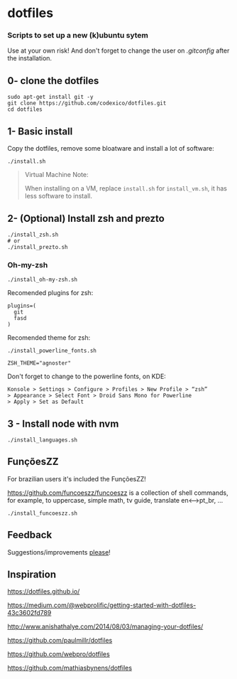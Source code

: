 # dotfiles

### Scripts to set up a new (k)ubuntu sytem
Use at your own risk! And don't forget to change the user on _.gitconfig_ after the installation.

## 0- clone the dotfiles

```
sudo apt-get install git -y
git clone https://github.com/codexico/dotfiles.git
cd dotfiles
```

## 1- Basic install

Copy the dotfiles, remove some bloatware and install a lot of software:

```
./install.sh
```
> Virtual Machine Note:
>
> When installing on a VM, replace `install.sh` for `install_vm.sh`, it has less
> software to install.

## 2- (Optional) Install zsh and prezto

```
./install_zsh.sh
# or
./install_prezto.sh
```

### Oh-my-zsh

```
./install_oh-my-zsh.sh
```
Recomended plugins for zsh:
```
plugins=(
  git
  fasd
)
```

Recomended theme for zsh:
```
./install_powerline_fonts.sh
```
```
ZSH_THEME="agnoster"
```

Don't forget to change to the powerline fonts, on KDE:

    Konsole > Settings > Configure > Profiles > New Profile > “zsh”
    > Appearance > Select Font > Droid Sans Mono for Powerline
    > Apply > Set as Default


## 3 - Install node with nvm

```
./install_languages.sh
```

## FunçõesZZ

For brazilian users it's included the FunçõesZZ!

https://github.com/funcoeszz/funcoeszz is a collection of shell commands, for example, to uppercase, simple math, tv guide, translate en<-->pt_br, ...

```
./install_funcoeszz.sh
```

## Feedback

Suggestions/improvements [please](https://github.com/codexico/dotfiles/issues)!

## Inspiration

https://dotfiles.github.io/

https://medium.com/@webprolific/getting-started-with-dotfiles-43c3602fd789

http://www.anishathalye.com/2014/08/03/managing-your-dotfiles/

https://github.com/paulmillr/dotfiles

https://github.com/webpro/dotfiles

https://github.com/mathiasbynens/dotfiles
